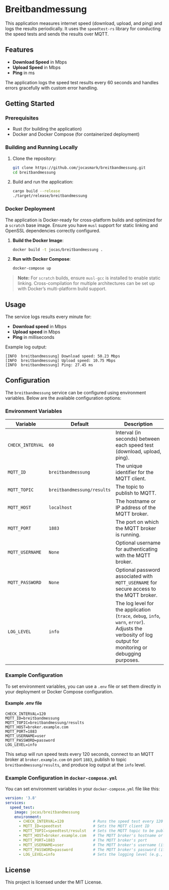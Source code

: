 
# Breitbandmessung

This application measures internet speed (download, upload, and ping) and logs the results periodically. 
It uses the `speedtest-rs` library for conducting the speed tests and sends the results over MQTT.

## Features

- **Download Speed** in Mbps
- **Upload Speed** in Mbps
- **Ping** in ms

The application logs the speed test results every 60 seconds and handles errors gracefully with custom error handling.

## Getting Started

### Prerequisites

- Rust (for building the application)
- Docker and Docker Compose (for containerized deployment)

### Building and Running Locally

1. Clone the repository:
   ```bash
   git clone https://github.com/jocasmark/breitbandmessung.git
   cd breitbandmessung
   ```

2. Build and run the application:
   ```bash
   cargo build --release
   ./target/release/breitbandmessung
   ```

### Docker Deployment

The application is Docker-ready for cross-platform builds and optimized for a `scratch` base image. Ensure you have `musl` support for static linking and OpenSSL dependencies correctly configured.

1. **Build the Docker Image**:
   ```bash
   docker build -t jocas/breitbandmessung .
   ```

2. **Run with Docker Compose**:
   ```bash
   docker-compose up
   ```

> **Note:** For `scratch` builds, ensure `musl-gcc` is installed to enable static linking. Cross-compilation for multiple architectures can be set up with Docker’s multi-platform build support.

## Usage

The service logs results every minute for:
- **Download speed** in Mbps
- **Upload speed** in Mbps
- **Ping** in milliseconds

Example log output:
```plaintext
[INFO  breitbandmessung] Download speed: 50.23 Mbps
[INFO  breitbandmessung] Upload speed: 10.75 Mbps
[INFO  breitbandmessung] Ping: 27.45 ms
```

## Configuration

The `breitbandmessung` service can be configured using environment variables. Below are the available configuration options:

### Environment Variables

| Variable         | Default             | Description                                                                |
|------------------|---------------------|----------------------------------------------------------------------------|
| `CHECK_INTERVAL` | `60`                | Interval (in seconds) between each speed test (download, upload, ping).    |
| `MQTT_ID`        | `breitbandmessung`         | The unique identifier for the MQTT client.                                 |
| `MQTT_TOPIC`     | `breitbandmessung/results` | The topic to publish to MQTT.                                              |
| `MQTT_HOST`      | `localhost`         | The hostname or IP address of the MQTT broker.                             |
| `MQTT_PORT`      | `1883`              | The port on which the MQTT broker is running.                              |
| `MQTT_USERNAME`  | `None`              | Optional username for authenticating with the MQTT broker.                                          |
| `MQTT_PASSWORD`  | `None`              | Optional password associated with `MQTT_USERNAME` for secure access to the MQTT broker.                                       |
| `LOG_LEVEL`      | `info`              | The log level for the application (`trace`, `debug`, `info`, `warn`, `error`). Adjusts the verbosity of log output for monitoring or debugging purposes. |

### Example Configuration

To set environment variables, you can use a `.env` file or set them directly in your deployment or Docker Compose configuration.

#### Example .env file

```plaintext
CHECK_INTERVAL=120
MQTT_ID=breitbandmessung
MQTT_TOPIC=breitbandmessung/results
MQTT_HOST=broker.example.com
MQTT_PORT=1883
MQTT_USERNAME=user
MQTT_PASSWORD=password
LOG_LEVEL=info
```

This setup will run speed tests every 120 seconds, connect to an MQTT broker at `broker.example.com` on port `1883`, publish to topic `breitbandmessung/results`, and produce log output at the `info` level.

### Example Configuration in `docker-compose.yml`

You can set environment variables in your `docker-compose.yml` file like this:

```yaml
version: '3.8'
services:
  speed_test:
    image: jocas/breitbandmessung
    environment:
      - CHECK_INTERVAL=120             # Runs the speed test every 120 seconds
      - MQTT_ID=speedtest              # Sets the MQTT client ID
      - MQTT_TOPIC=speedtest/resulst   # Sets the MQTT topic to be published to
      - MQTT_HOST=broker.example.com   # The MQTT broker's hostname or IP address
      - MQTT_PORT=1883                 # The MQTT broker's port
      - MQTT_USERNAME=user             # The MQTT broker's username (if required)
      - MQTT_PASSWORD=password         # The MQTT broker's password (if required)
      - LOG_LEVEL=info                 # Sets the logging level (e.g., info, debug, warn)
```

## License

This project is licensed under the MIT License.